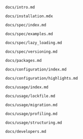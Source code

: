 ```{.include}
docs/intro.md
```

```{.include}
docs/installation.mdx
```

```{.include}
docs/spec/index.md
```

```{.include}
docs/spec/examples.md
```

```{.include}
docs/spec/lazy_loading.md
```

```{.include}
docs/spec/versioning.md
```

```{.include}
docs/packages.md
```

```{.include}
docs/configuration/index.md
```

```{.include}
docs/configuration/highlights.md
```

```{.include}
docs/usage/index.md
```

```{.include}
docs/usage/lockfile.md
```

```{.include}
docs/usage/migration.md
```

```{.include}
docs/usage/profiling.md
```

```{.include}
docs/usage/structuring.md
```

```{.include}
docs/developers.md
```